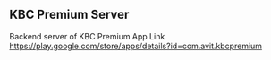 ## KBC Premium Server

Backend server of KBC Premium App Link
<a>https://play.google.com/store/apps/details?id=com.avit.kbcpremium</a>
